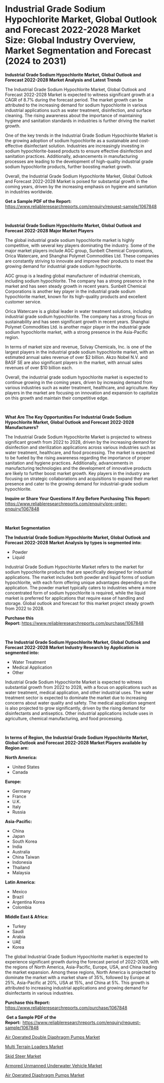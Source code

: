 <p><h1>Industrial Grade Sodium Hypochlorite Market, Global Outlook and Forecast 2022-2028 Market Size: Global Industry Overview, Market Segmentation and Forecast (2024 to 2031)</h1></p><p><strong>Industrial Grade Sodium Hypochlorite Market, Global Outlook and Forecast 2022-2028 Market Analysis and Latest Trends</strong></p>
<p><p>The Industrial Grade Sodium Hypochlorite Market, Global Outlook and Forecast 2022-2028 Market is expected to witness significant growth at a CAGR of 8.7% during the forecast period. The market growth can be attributed to the increasing demand for sodium hypochlorite in various industrial applications such as water treatment, disinfection, and surface cleaning. The rising awareness about the importance of maintaining hygiene and sanitation standards in industries is further driving the market growth.</p><p>One of the key trends in the Industrial Grade Sodium Hypochlorite Market is the growing adoption of sodium hypochlorite as a sustainable and cost-effective disinfectant solution. Industries are increasingly investing in sodium hypochlorite-based products to ensure effective disinfection and sanitation practices. Additionally, advancements in manufacturing processes are leading to the development of high-quality industrial grade sodium hypochlorite products, further boosting market growth.</p><p>Overall, the Industrial Grade Sodium Hypochlorite Market, Global Outlook and Forecast 2022-2028 Market is poised for substantial growth in the coming years, driven by the increasing emphasis on hygiene and sanitation in industries worldwide.</p></p>
<p><strong>Get a Sample PDF of the Report:&nbsp;</strong> <a href="https://www.reliableresearchreports.com/enquiry/request-sample/1067848">https://www.reliableresearchreports.com/enquiry/request-sample/1067848</a></p>
<p>&nbsp;</p>
<p><strong>Industrial Grade Sodium Hypochlorite Market, Global Outlook and Forecast 2022-2028 Major Market Players</strong></p>
<p><p>The global industrial grade sodium hypochlorite market is highly competitive, with several key players dominating the industry. Some of the major market players include AGC group, Sunbelt Chemical Corporations, Orica Watercare, and Shanghai Polymet Commodities Ltd. These companies are constantly striving to innovate and improve their products to meet the growing demand for industrial grade sodium hypochlorite.</p><p>AGC group is a leading global manufacturer of industrial chemicals, including sodium hypochlorite. The company has a strong presence in the market and has seen steady growth in recent years. Sunbelt Chemical Corporations is another key player in the industrial grade sodium hypochlorite market, known for its high-quality products and excellent customer service.</p><p>Orica Watercare is a global leader in water treatment solutions, including industrial grade sodium hypochlorite. The company has a strong focus on sustainability and has seen significant growth in recent years. Shanghai Polymet Commodities Ltd. is another major player in the industrial grade sodium hypochlorite market, with a strong presence in the Asia-Pacific region.</p><p>In terms of market size and revenue, Solvay Chemicals, Inc. is one of the largest players in the industrial grade sodium hypochlorite market, with an estimated annual sales revenue of over $2 billion. Akzo Nobel N.V. and BASF SE are also significant players in the market, with annual sales revenues of over $10 billion each.</p><p>Overall, the industrial grade sodium hypochlorite market is expected to continue growing in the coming years, driven by increasing demand from various industries such as water treatment, healthcare, and agriculture. Key players in the market are focusing on innovation and expansion to capitalize on this growth and maintain their competitive edge.</p></p>
<p>&nbsp;</p>
<p><strong>What Are The Key Opportunities For Industrial Grade Sodium Hypochlorite Market, Global Outlook and Forecast 2022-2028 Manufacturers?</strong></p>
<p><p>The Industrial Grade Sodium Hypochlorite Market is projected to witness significant growth from 2022 to 2028, driven by the increasing demand for disinfection and sterilization applications across various industries such as water treatment, healthcare, and food processing. The market is expected to be fueled by the rising awareness regarding the importance of proper sanitation and hygiene practices. Additionally, advancements in manufacturing technologies and the development of innovative products are likely to further boost market growth. Key players in the industry are focusing on strategic collaborations and acquisitions to expand their market presence and cater to the growing demand for industrial-grade sodium hypochlorite.</p></p>
<p><strong>Inquire or Share Your Questions If Any Before Purchasing This Report:</strong> <a href="https://www.reliableresearchreports.com/enquiry/pre-order-enquiry/1067848">https://www.reliableresearchreports.com/enquiry/pre-order-enquiry/1067848</a></p>
<p>&nbsp;</p>
<p><strong>Market Segmentation</strong></p>
<p><strong>The Industrial Grade Sodium Hypochlorite Market, Global Outlook and Forecast 2022-2028 Market Analysis by types is segmented into:</strong></p>
<p><ul><li>Powder</li><li>Liquid</li></ul></p>
<p><p>Industrial Grade Sodium Hypochlorite Market refers to the market for sodium hypochlorite products that are specifically designed for industrial applications. The market includes both powder and liquid forms of sodium hypochlorite, with each form offering unique advantages depending on the application. The powder market typically caters to industries where a more concentrated form of sodium hypochlorite is required, while the liquid market is preferred for applications that require ease of handling and storage. Global outlook and forecast for this market project steady growth from 2022 to 2028.</p></p>
<p><strong>Purchase this Report:&nbsp;</strong><a href="https://www.reliableresearchreports.com/purchase/1067848">https://www.reliableresearchreports.com/purchase/1067848</a></p>
<p>&nbsp;</p>
<p><strong>The Industrial Grade Sodium Hypochlorite Market, Global Outlook and Forecast 2022-2028 Market Industry Research by Application is segmented into:</strong></p>
<p><ul><li>Water Treatment</li><li>Medical Application</li><li>Other</li></ul></p>
<p><p>Industrial Grade Sodium Hypochlorite Market is expected to witness substantial growth from 2022 to 2028, with a focus on applications such as water treatment, medical application, and other industrial uses. The water treatment sector is expected to dominate the market due to increasing concerns about water quality and safety. The medical application segment is also projected to grow significantly, driven by the rising demand for disinfectants and antiseptics. Other industrial applications include uses in agriculture, chemical manufacturing, and food processing.</p></p>
<p>&nbsp;</p>
<p><strong>In terms of Region, the Industrial Grade Sodium Hypochlorite Market, Global Outlook and Forecast 2022-2028 Market Players available by Region are:</strong></p>
<p>
    <p> <strong> North America: </strong>
        <ul>
            <li>United States</li>
            <li>Canada</li>
        </ul>
        </p> 
    <p> <strong> Europe: </strong>
        <ul>
            <li>Germany</li>
            <li>France</li>
            <li>U.K.</li>
            <li>Italy</li>
            <li>Russia</li>
        </ul>
        </p> 
    <p> <strong> Asia-Pacific: </strong>
        <ul>
            <li>China</li>
            <li>Japan</li>
            <li>South Korea</li>
            <li>India</li>
            <li>Australia</li>
            <li>China Taiwan</li>
            <li>Indonesia</li>
            <li>Thailand</li>
            <li>Malaysia</li>
        </ul>
        </p> 
    <p> <strong> Latin America: </strong>
        <ul>
            <li>Mexico</li>
            <li>Brazil</li>
            <li>Argentina Korea</li>
            <li>Colombia</li>
        </ul>
        </p> 
    <p> <strong> Middle East & Africa: </strong>
        <ul>
            <li>Turkey</li>
            <li>Saudi</li>
            <li>Arabia</li>
            <li>UAE</li>
            <li>Korea</li>
        </ul>
    </p>
    </p>
<p><p>The global Industrial Grade Sodium Hypochlorite market is expected to experience significant growth during the forecast period of 2022-2028, with the regions of North America, Asia-Pacific, Europe, USA, and China leading the market expansion. Among these regions, North America is projected to dominate the market with a market share of 35%, followed by Europe at 25%, Asia-Pacific at 20%, USA at 15%, and China at 5%. This growth is attributed to increasing industrial applications and growing demand for disinfectants in various industries.</p></p>
<p><strong>Purchase this Report: </strong><a href="https://www.reliableresearchreports.com/purchase/1067848">https://www.reliableresearchreports.com/purchase/1067848</a></p>
<p>&nbsp;<strong>Get a Sample PDF of the Report:&nbsp;&nbsp;</strong><a href="https://www.reliableresearchreports.com/enquiry/request-sample/1067848">https://www.reliableresearchreports.com/enquiry/request-sample/1067848</a></p>
<p><strong></strong></p>
<p><p><a href="https://medium.com/p/a78f76f1d3f4/edit">Air Operated Double Diaphragm Pumps Market</a></p><p><a href="https://medium.com/p/16fa1356787e/edit">Multi Terrain Loaders Market</a></p><p><a href="https://medium.com/p/51f5f792fde4/edit">Skid Steer Market</a></p><p><a href="https://medium.com/p/741f8b6cfdc5/edit">Armored Unmanned Underwater Vehicle Market</a></p><p><a href="https://medium.com/p/3bef9f29d3d4/edit">Air Operated Diaphragm Pumps Market</a></p></p>